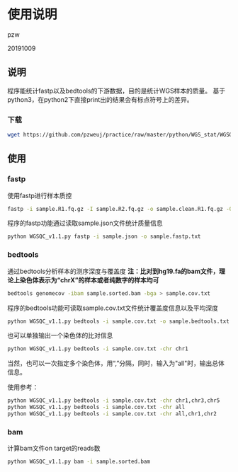# 使用说明

pzw

20191009

## 说明
程序能统计fastp以及bedtools的下游数据，目的是统计WGS样本的质量。
基于python3，在python2下直接print出的结果会有标点符号上的差异。

### 下载
```bash
wget https://github.com/pzweuj/practice/raw/master/python/WGS_stat/WGSQC/WGSQC.zip
```


## 使用
### fastp
使用fastp进行样本质控
```bash
fastp -i sample.R1.fq.gz -I sample.R2.fq.gz -o sample.clean.R1.fq.gz -O sample.R2.fq.gz -w 8 -j sample.json -h sample.html
```

程序的fastp功能通过读取sample.json文件统计质量信息
```bash
python WGSQC_v1.1.py fastp -i sample.json -o sample.fastp.txt
```


### bedtools
通过bedtools分析样本的测序深度与覆盖度
**注：比对到hg19.fa的bam文件，理论上染色体表示为“chrX”的样本或者纯数字的样本均可**
```bash
bedtools genomecov -ibam sample.sorted.bam -bga > sample.cov.txt
```

程序的bedtools功能可读取sample.cov.txt文件统计覆盖度信息以及平均深度
```bash
python WGSQC_v1.1.py bedtools -i sample.cov.txt -o sample.bedtools.txt
```

也可以单独输出一个染色体的比对信息
```bash
python WGSQC_v1.1.py bedtools -i sample.cov.txt -chr chr1
```

当然，也可以一次指定多个染色体，用“,”分隔，同时，输入为"all"时，输出总体信息。

使用参考：
```bash
python WGSQC_v1.1.py bedtools -i sample.cov.txt -chr chr1,chr3,chr5
python WGSQC_v1.1.py bedtools -i sample.cov.txt -chr all
python WGSQC_v1.1.py bedtools -i sample.cov.txt -chr all,chr1,chr2
```

### bam
计算bam文件on target的reads数
```bash
python WGSQC_v1.1.py bam -i sample.sorted.bam
```
